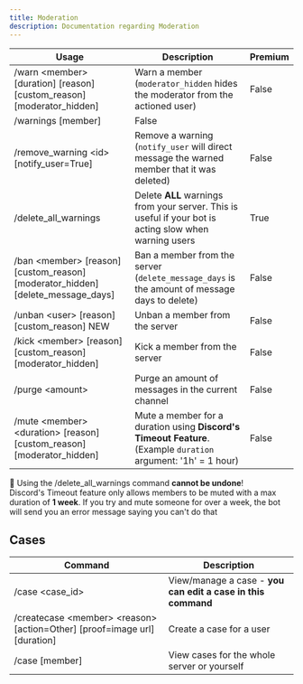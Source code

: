 ```yaml
---
title: Moderation
description: Documentation regarding Moderation
---
```


|     Usage               |  Description   | Premium |
| ----------------------- | ----------- | ----------- |
| <span className="mention">/warn &lt;member&gt; [duration] [reason] [custom_reason] [moderator_hidden]</span>  | Warn a member (`moderator_hidden` hides the moderator from the actioned user)       |   False        |
| <span className="mention">/warnings [member]</span>         |     False        |
| <span className="mention">/remove_warning &lt;id&gt; [notify_user=True]</span>  | Remove a warning (`notify_user` will direct message the warned member that it was deleted)        |     False        |
| <span className="mention">/delete_all_warnings</span>  | Delete **ALL** warnings from your server. This is useful if your bot is acting slow when warning users        |     <premium>True</premium>        |
| <span className="mention">/ban &lt;member&gt; [reason] [custom_reason] [moderator_hidden] [delete_message_days]</span>   | Ban a member from the server (`delete_message_days` is the amount of message days to delete)       |     False        |
| <span className="mention">/unban &lt;user&gt; [reason] [custom_reason]</span> <span className="blurple-background">NEW</span>  | Unban a member from the server  |     False        |
| <span className="mention">/kick &lt;member&gt; [reason] [custom_reason] [moderator_hidden]</span>   | Kick a member from the server    |     False        |
| <span className="mention">/purge &lt;amount&gt;</span>   | Purge an amount of messages in the current channel    |     False        |
| <span className="mention">/mute &lt;member&gt; &lt;duration&gt; [reason] [custom_reason] [moderator_hidden]</span>   | Mute a member for a duration using **Discord's Timeout Feature**. (Example `duration` argument: '1h' = 1 hour)    |     False        |


<div className="box red">
🛑 Using the <span className="mention">/delete_all_warnings</span> command <strong>cannot be undone</strong>!
</div>

<div className="box yellow">
Discord's Timeout feature only allows members to be muted with a max duration of <strong>1 week</strong>. If you try and mute someone for over a week, the bot will send you an error message saying you can't do that
</div>

## Cases

| Command | Description | 
| ----------------------- | ----------- |
| <span className="mention">/case &lt;case_id&gt;</span> | View/manage a case - **you can edit a case in this command** |
| <span className="mention">/createcase &lt;member&gt; &lt;reason&gt; [action=Other] [proof=image url] [duration]</span> | Create a case for a user |
| <span className="mention">/case [member]</span> | View cases for the whole server or yourself |
